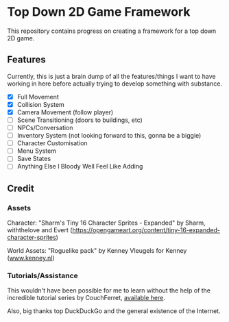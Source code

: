 # Top Down 2D Game Framework

This repository contains progress on creating a framework for a top down 2D game.

## Features

Currently, this is just a brain dump of all the features/things I want to have working in here before actually trying to develop something with substance.

- [x] Full Movement
- [x] Collision System
- [x] Camera Movement (follow player)
- [ ] Scene Transitioning (doors to buildings, etc)
- [ ] NPCs/Conversation
- [ ] Inventory System (not looking forward to this, gonna be a biggie)
- [ ] Character Customisation
- [ ] Menu System
- [ ] Save States
- [ ] Anything Else I Bloody Well Feel Like Adding

## Credit

### Assets

Character: "Sharm's Tiny 16 Character Sprites - Expanded" by Sharm, withthelove and Evert (https://opengameart.org/content/tiny-16-expanded-character-sprites)

World Assets: "Roguelike pack" by Kenney Vleugels for Kenney (www.kenney.nl) 

### Tutorials/Assistance

This wouldn't have been possible for me to learn without the help of the incredible tutorial series by CouchFerret, [available here](https://www.youtube.com/playlist?list=PLM83Z6G5iM3k48356VU6e-oXWl_uwwq4F).

Also, big thanks top DuckDuckGo and the general existence of the Internet.
